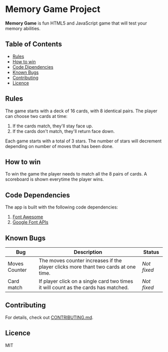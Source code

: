 # Memory Game Project

**Memory Game** is fun HTML5 and JavaScript game that will test your memory abilities.


## Table of Contents

* [Rules](#rules)
* [How to win](#how-to-win)
* [Code Dipendencies](#code-dependencies)
* [Known Bugs](#known-bugs)
* [Contributing](#contributing)
* [Licence](#licence)

## Rules

The game starts with a deck of 16 cards, with 8 identical pairs. The player can choose two cards at time:
1. If the cards match, they'll stay face up.
2. If the cards don't match, they'll return face down.

Each game starts with a total of 3 stars. The number of stars will decrement depending on number of moves that has been done.

## How to win

To win the game the player needs to match all the 8 pairs of cards. A scoreboard is shown everytime the player wins.

## Code Dependencies

The app is built with the following code dependencies:

 1. [Font Awesome](https://fontawesome.com/get-started)
 2. [Google Font APIs](https://fonts.google.com/)

## Known Bugs

| Bug | Description | Status |
| ------ | ------ | ------ |
| Moves Counter | The moves counter increases if the player clicks more thant two cards at one time. | _Not fixed_ |
| Card match | If player click on a single card two times it will count as the cards has matched. | _Not fixed_ |

## Contributing

For details, check out [CONTRIBUTING.md](CONTRIBUTING.md).

## Licence

MIT
